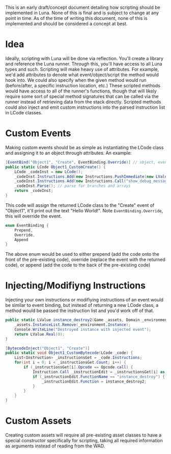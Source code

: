 This is an early draft/concept document detailing how scripting should be implemented in Luna. None of this is final and is subject to change at any point in time. As of the time of writing this document, none of this is implemented and should be considered a concept at best.

# Idea
Ideally, scripting with Luna will be done via reflection. You'll create a library and reference the Luna runner. Through this, you'll have access to all Luna types and such. Scripting will make heavy use of attributes. For example, we'd add attributes to denote what event/object/script the method would hook into. We could also specify when the given method would run (before/after, a specific instruction location, etc.) These scripted methods would have access to all of the runner's functions, though that will likely require some sort of special method signatures that can be called via the runner instead of retrieving data from the stack directly. Scripted methods could also inject and emit custom instructions into the parsed instruction list in LCode classes.

# Custom Events
Making custom events should be as simple as instantiating the LCode class and assigning it to an object through attributes. An example:
```csharp
[EventBind("Object1", "Create", EventBinding.Override)] // object, event, bindtype
public static LCode Object1_CustomCreate() {
    LCode _codeInst = new LCode();
    _codeInst.Instructions.Add(new Instructions.PushImmediate(new LValue(LType.String, (string)"Hello World!"))); // value
    _codeInst.Instructions.Add(new Instructions.Call("show_debug_message", 1))); // func, argcount
    _codeInst.Parse(); // parse for branches and arrays
    return _codeInst;
}
```
This code will assign the returned LCode class to the "Create" event of "Object1", it'll print out the text "Hello World!". Note `EventBinding.Override`, this will override the event.

```csharp
enum EventBinding {
    Prepend,
    Override,
    Append
}
```

The above enum would be used to either prepend (add the code onto the front of the pre-existing code), override (replace the event with the returned code), or append (add the code to the back of the pre-existing code)

# Injecting/Modifiyng Instructions
Injecting your own instructions or modifiying instructions of an event would be similar to event binding, but instead of returning a new LCode class, a method would be passed the instruction list and you'd work off of that.

```csharp
public static LValue instance_destroy2(Game _assets, Domain _environment, LValue[] _arguments, Int32 _count, Stack<LValue> _stack) {
    _assets.InstanceList.Remove(_environment.Instance);
    Console.WriteLine("Destroyed instance with injected event");
    return LValue.Real(0);
}

[BytecodeInject("Object1", "Create")]
public static void Object1_CustomBytecode(LCode _code) {
    List<Instruction> _instructionsGet = _code.Instructions;
    for(int i = 0; i < _instructionsGet.Count; i++) {
        if (_instructionsGet[i].Opcode == Opcode.call) {
            Instruction.Call _instructionEdit = _instructionsGet[i] as Instruction.Call;
            if (_instructionEdit.FunctionName == "instance_destroy") {
                _instructionEdit.Function = instance_destroy2;
            }
        }
    }
}
```

# Custom Assets
Creating custom assets will require all pre-existing asset classes to have a special constructor specifically for scripting, taking all required information as arguments instead of reading from the WAD.
